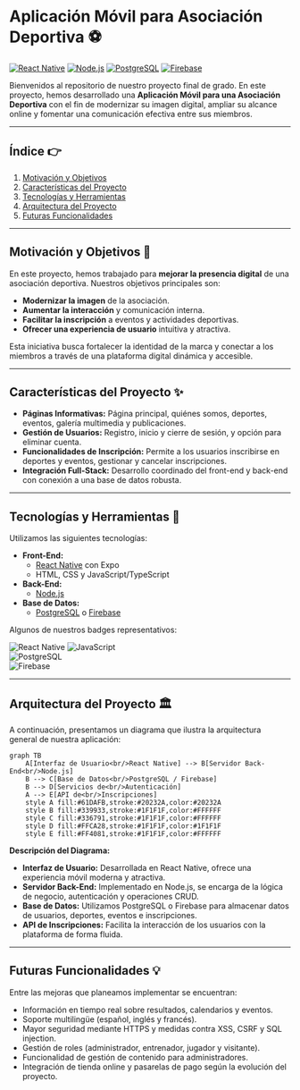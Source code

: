 # Aplicación Móvil para Asociación Deportiva ⚽

[![React Native](https://img.shields.io/badge/React%20Native-20232A?style=for-the-badge&logo=react&logoColor=61DAFB)](https://reactnative.dev/)
[![Node.js](https://img.shields.io/badge/Node.js-43853D?style=for-the-badge&logo=node.js&logoColor=white)](https://nodejs.org/)
[![PostgreSQL](https://img.shields.io/badge/PostgreSQL-336791?style=for-the-badge&logo=postgresql&logoColor=white)](https://www.postgresql.org/)
[![Firebase](https://img.shields.io/badge/Firebase-FFCA28?style=for-the-badge&logo=firebase&logoColor=black)](https://firebase.google.com/)

Bienvenidos al repositorio de nuestro proyecto final de grado. En este proyecto, hemos desarrollado una **Aplicación Móvil para una Asociación Deportiva** con el fin de modernizar su imagen digital, ampliar su alcance online y fomentar una comunicación efectiva entre sus miembros.

---

## Índice 👉

1. [Motivación y Objetivos](#motivación-y-objetivos)
2. [Características del Proyecto](#características-del-proyecto)
3. [Tecnologías y Herramientas](#tecnologías-y-herramientas)
4. [Arquitectura del Proyecto](#arquitectura-del-proyecto)
5. [Futuras Funcionalidades](#futuras-funcionalidades)

---

## Motivación y Objetivos 🚀

En este proyecto, hemos trabajado para **mejorar la presencia digital** de una asociación deportiva. Nuestros objetivos principales son:

- **Modernizar la imagen** de la asociación.
- **Aumentar la interacción** y comunicación interna.
- **Facilitar la inscripción** a eventos y actividades deportivas.
- **Ofrecer una experiencia de usuario** intuitiva y atractiva.

Esta iniciativa busca fortalecer la identidad de la marca y conectar a los miembros a través de una plataforma digital dinámica y accesible.

---

## Características del Proyecto ✨

- **Páginas Informativas:** Página principal, quiénes somos, deportes, eventos, galería multimedia y publicaciones.
- **Gestión de Usuarios:** Registro, inicio y cierre de sesión, y opción para eliminar cuenta.
- **Funcionalidades de Inscripción:** Permite a los usuarios inscribirse en deportes y eventos, gestionar y cancelar inscripciones.
- **Integración Full-Stack:** Desarrollo coordinado del front-end y back-end con conexión a una base de datos robusta.

---

## Tecnologías y Herramientas 🔧

Utilizamos las siguientes tecnologías:

- **Front-End:**
  - [React Native](https://reactnative.dev/) con Expo
  - HTML, CSS y JavaScript/TypeScript
- **Back-End:**
  - [Node.js](https://nodejs.org/)
- **Base de Datos:**
  - [PostgreSQL](https://www.postgresql.org/) o [Firebase](https://firebase.google.com/)

Algunos de nuestros badges representativos:

![React Native](https://img.shields.io/badge/React%20Native-20232A?style=flat&logo=react)
![JavaScript](https://img.shields.io/badge/JavaScript-F7DF1E?style=flat&logo=javascript)  
![PostgreSQL](https://img.shields.io/badge/PostgreSQL-336791?style=flat&logo=postgresql)  
![Firebase](https://img.shields.io/badge/Firebase-FFCA28?style=flat&logo=firebase)

---

## Arquitectura del Proyecto 🏛️

A continuación, presentamos un diagrama que ilustra la arquitectura general de nuestra aplicación:

```mermaid
graph TB
    A[Interfaz de Usuario<br/>React Native] --> B[Servidor Back-End<br/>Node.js]
    B --> C[Base de Datos<br/>PostgreSQL / Firebase]
    B --> D[Servicios de<br/>Autenticación]
    A --> E[API de<br/>Inscripciones]
    style A fill:#61DAFB,stroke:#20232A,color:#20232A
    style B fill:#339933,stroke:#1F1F1F,color:#FFFFFF
    style C fill:#336791,stroke:#1F1F1F,color:#FFFFFF
    style D fill:#FFCA28,stroke:#1F1F1F,color:#1F1F1F
    style E fill:#FF4081,stroke:#1F1F1F,color:#FFFFFF
```

**Descripción del Diagrama:**

- **Interfaz de Usuario:** Desarrollada en React Native, ofrece una experiencia móvil moderna y atractiva.
- **Servidor Back-End:** Implementado en Node.js, se encarga de la lógica de negocio, autenticación y operaciones CRUD.
- **Base de Datos:** Utilizamos PostgreSQL o Firebase para almacenar datos de usuarios, deportes, eventos e inscripciones.
- **API de Inscripciones:** Facilita la interacción de los usuarios con la plataforma de forma fluida.

---

## Futuras Funcionalidades 💡

Entre las mejoras que planeamos implementar se encuentran:

- Información en tiempo real sobre resultados, calendarios y eventos.
- Soporte multilingüe (español, inglés y francés).
- Mayor seguridad mediante HTTPS y medidas contra XSS, CSRF y SQL injection.
- Gestión de roles (administrador, entrenador, jugador y visitante).
- Funcionalidad de gestión de contenido para administradores.
- Integración de tienda online y pasarelas de pago según la evolución del proyecto.

